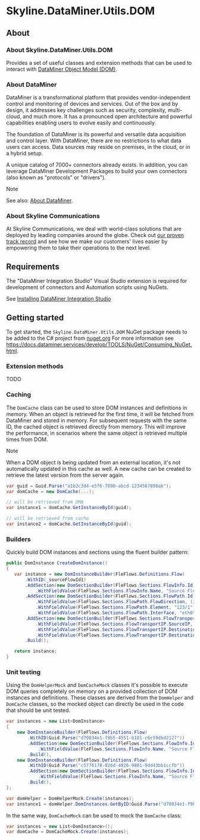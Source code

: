 # Skyline.DataMiner.Utils.DOM

## About

### About Skyline.DataMiner.Utils.DOM

Provides a set of useful classes and extension methods that can be used to interact with [DataMiner Object Model (DOM)](https://docs.dataminer.services/user-guide/Advanced_Modules/DOM/DOM.html).

### About DataMiner

DataMiner is a transformational platform that provides vendor-independent control and monitoring of devices and services. Out of the box and by design, it addresses key challenges such as security, complexity, multi-cloud, and much more. It has a pronounced open architecture and powerful capabilities enabling users to evolve easily and continuously.

The foundation of DataMiner is its powerful and versatile data acquisition and control layer. With DataMiner, there are no restrictions to what data users can access. Data sources may reside on premises, in the cloud, or in a hybrid setup.

A unique catalog of 7000+ connectors already exists. In addition, you can leverage DataMiner Development Packages to build your own connectors (also known as "protocols" or "drivers").

> [!NOTE]
> See also: [About DataMiner](https://aka.dataminer.services/about-dataminer).

### About Skyline Communications

At Skyline Communications, we deal with world-class solutions that are deployed by leading companies around the globe. Check out [our proven track record](https://aka.dataminer.services/about-skyline) and see how we make our customers' lives easier by empowering them to take their operations to the next level.

## Requirements

The "DataMiner Integration Studio" Visual Studio extension is required for development of connectors and Automation scripts using NuGets.

See [Installing DataMiner Integration Studio](https://aka.dataminer.services/DisInstallation)

## Getting started

To get started, the `Skyline.DataMiner.Utils.DOM` NuGet package needs to be added to the C# project from [nuget.org](https://www.nuget.org/packages/Skyline.DataMiner.Utils.DOM)
For more information see https://docs.dataminer.services/develop/TOOLS/NuGet/Consuming_NuGet.html.

### Extension methods

TODO

### Caching

The `DomCache` class can be used to store DOM instances and definitions in memory. When an object is retrieved for the first time, it will be fetched from DataMiner and stored in memory.
For subsequent requests with the same ID, the cached object is retrieved directly from memory. This will improve the performance, in scenarios where the same object is retrieved multiple times from DOM.

> [!NOTE]
> When a DOM object is being updated from an external location, it's not automatically updated in this cache as well. A new cache can be created to retrieve the latest version from the server again.

 ```cs
var guid = Guid.Parse("a1b2c3d4-e5f6-7890-abcd-1234567890ab");
var domCache = new DomCache(...);

// will be retrieved from DMA
var instance1 = domCache.GetInstanceById(guid);

// will be retrieved from cache
var instance2 = domCache.GetInstanceById(guid);
```

### Builders

Quickly build DOM instances and sections using the fluent builder pattern:

 ```cs
public DomInstance CreateDomInstance()
{
	var instance = new DomInstanceBuilder(FleFlows.Definitions.Flow)
		.WithID(_sourceFlowId1)
		.AddSection(new DomSectionBuilder(FleFlows.Sections.FlowInfo.Id)
			.WithFieldValue(FleFlows.Sections.FlowInfo.Name, "Source Flow 1"))
		.AddSection(new DomSectionBuilder(FleFlows.Sections.FlowPath.Id)
			.WithFieldValue(FleFlows.Sections.FlowPath.FlowDirection, (int)FleFlows.Enums.FlowDirection.Tx)
			.WithFieldValue(FleFlows.Sections.FlowPath.Element, "123/1")
			.WithFieldValue(FleFlows.Sections.FlowPath.Interface, "eth0"))
		.AddSection(new DomSectionBuilder(FleFlows.Sections.FlowTransportIP.Id)
			.WithFieldValue(FleFlows.Sections.FlowTransportIP.SourceIP, "10.20.30.5")
			.WithFieldValue(FleFlows.Sections.FlowTransportIP.DestinationIP, "239.17.0.5")
			.WithFieldValue(FleFlows.Sections.FlowTransportIP.DestinationPort, 5000))
		.Build();

	return instance;
}
```

### Unit testing

Using the `DomHelperMock` and `DomCacheMock` classes it's possible to execute DOM queries completely on memory on a provided collection of DOM instances and definitions.
These classes are derived from the `DomHelper` and `DomCache` classes, so the mocked object can directly be used in the code that should be unit tested.

```cs
var instances = new List<DomInstance>
{
	new DomInstanceBuilder(FleFlows.Definitions.Flow)
		.WithID(Guid.Parse("d70834e1-f9b5-4551-b181-c6c59dbd2127"))
		.AddSection(new DomSectionBuilder(FleFlows.Sections.FlowInfo.Id)
			.WithFieldValue(FleFlows.Sections.FlowInfo.Name, "Source Flow 1"))
		.Build(),
	new DomInstanceBuilder(FleFlows.Definitions.Flow)
		.WithID(Guid.Parse("c5776178-026d-4826-9801-9dd43bb1ccfb"))
		.AddSection(new DomSectionBuilder(FleFlows.Sections.FlowInfo.Id)
			.WithFieldValue(FleFlows.Sections.FlowInfo.Name, "Source Flow 2"))
		.Build(),
};

var domHelper = DomHelperMock.Create(instances);
var instance1 = domHelper.DomInstances.GetByID(Guid.Parse("d70834e1-f9b5-4551-b181-c6c59dbd2127"));
```

In the same way, `DomCacheMock` can be used to mock the `DomCache` class:

```cs
var instances = new List<DomInstance>();
var domCache = DomCacheMock.Create(instances);
```

